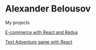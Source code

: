 # Alexander Belousov


My projects

[E-commerce with React and Redux](https://github.com/AlexanderRyb/E-commerce)


[Text Adventure game with React](https://github.com/AlexanderRyb/Text_Adventure_Game)

<!---
AlexanderRyb/AlexanderRyb is a ✨ special ✨ repository because its `README.md` (this file) appears on your GitHub profile.
You can click the Preview link to take a look at your changes.
--->
